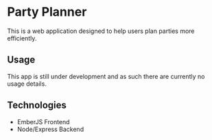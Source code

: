 # Party Planner

This is a web application designed to help users plan parties more efficiently.

## Usage

This app is still under development and as such there are currently no usage details.

## Technologies
- EmberJS Frontend
- Node/Express Backend
